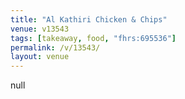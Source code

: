 ```yaml
---
title: "Al Kathiri Chicken & Chips"
venue: v13543
tags: [takeaway, food, "fhrs:695536"]
permalink: /v/13543/
layout: venue
---
```

null